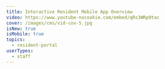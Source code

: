 ```yaml
---
title: Interactive Resident Mobile App Overview
video: https://www.youtube-nocookie.com/embed/qRs3WRp0tac
cover: /images/cms/vid-cov-5.jpg
isNew: true
isMobile: true
topics:
  - resident-portal
userTypes:
  - staff
---
```


